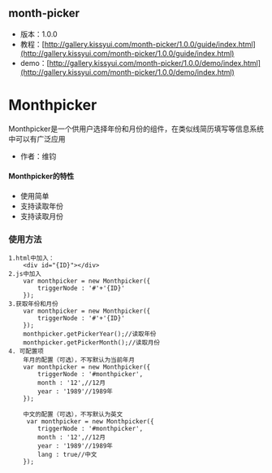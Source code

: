 ## month-picker

* 版本：1.0.0
* 教程：[http://gallery.kissyui.com/month-picker/1.0.0/guide/index.html](http://gallery.kissyui.com/month-picker/1.0.0/guide/index.html)
* demo：[http://gallery.kissyui.com/month-picker/1.0.0/demo/index.html](http://gallery.kissyui.com/month-picker/1.0.0/demo/index.html)

# Monthpicker #

Monthpicker是一个供用户选择年份和月份的组件，在类似线简历填写等信息系统中可以有广泛应用

- 作者：维钧

#### Monthpicker的特性 ###

* 使用简单
* 支持读取年份
* 支持读取月份

### 使用方法 ###
    1.html中加入：
        <div id="{ID}"></div>
    2.js中加入
        var monthpicker = new Monthpicker({
            triggerNode : '#'+'{ID}'
        });
    3.获取年份和月份
        var monthpicker = new Monthpicker({
            triggerNode : '#'+'{ID}'
        });
        monthpicker.getPickerYear();//读取年份
        monthpicker.getPickerMonth();//读取月份
    4. 可配置项
        年月的配置（可选），不写默认为当前年月
        var monthpicker = new Monthpicker({
            triggerNode : '#monthpicker',
            month : '12',//12月
            year : '1989'//1989年
        });

        中文的配置（可选），不写默认为英文
         var monthpicker = new Monthpicker({
            triggerNode : '#monthpicker',
            month : '12',//12月
            year : '1989'//1989年
            lang : true//中文
        });




